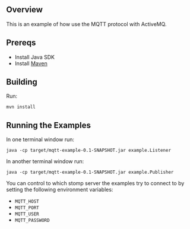 ## Overview

This is an example of how use the MQTT protocol with ActiveMQ.  

## Prereqs

- Install Java SDK
- Install [Maven](http://maven.apache.org/download.html) 

## Building

Run:

    mvn install

## Running the Examples

In one terminal window run:

    java -cp target/mqtt-example-0.1-SNAPSHOT.jar example.Listener

In another terminal window run:

    java -cp target/mqtt-example-0.1-SNAPSHOT.jar example.Publisher

You can control to which stomp server the examples try to connect to by
setting the following environment variables: 

* `MQTT_HOST`
* `MQTT_PORT`
* `MQTT_USER`
* `MQTT_PASSWORD`